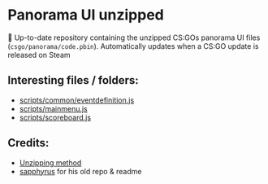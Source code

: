 # Panorama UI unzipped
:tada: Up-to-date repository containing the unzipped CS:GOs panorama UI files (`csgo/panorama/code.pbin`). Automatically updates when a CS:GO update is released on Steam

## Interesting files / folders:
- [scripts/common/eventdefinition.js](https://github.com/KeinNameVorhanden/panorama/blob/master/scripts/common/eventdefinition.js)
- [scripts/mainmenu.js](https://github.com/KeinNameVorhanden/panorama/blob/master/scripts/mainmenu.js)
- [scripts/scoreboard.js](https://github.com/KeinNameVorhanden/panorama/blob/master/scripts/scoreboard.js)

## Credits:
- [Unzipping method](https://www.unknowncheats.me/forum/2157360-post2.html)
- [sapphyrus](https://github.com/sapphyrus) for his old repo & readme
